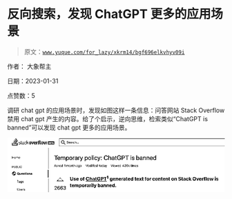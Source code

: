 # 反向搜索，发现 ChatGPT 更多的应用场景

> 原文：[`www.yuque.com/for_lazy/xkrm14/bgf696elkvhyv09i`](https://www.yuque.com/for_lazy/xkrm14/bgf696elkvhyv09i)



作者： 大象帮主 

日期：2023-01-31 

点赞数：5 

调研 chat gpt 的应用场景时，发现如图这样一条信息：问答网站 Stack Overflow 禁用 chat gpt 产生的内容。给了个启示，逆向思维，检索类似“ChatGPT is banned”可以发现 chat gpt 更多的应用场景。 

![](img/75d281ae97a0373d0e225d0a3cb025d9.png)  

